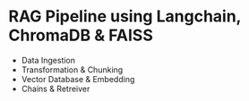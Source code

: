 # RAG Pipeline using Langchain, ChromaDB & FAISS

- Data Ingestion
- Transformation & Chunking
- Vector Database & Embedding
- Chains & Retreiver